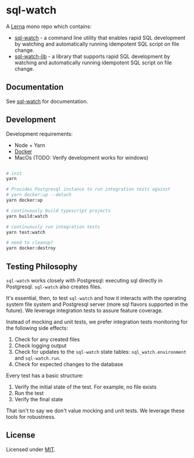 # sql-watch

A [Lerna](https://lerna.js.org/) mono repo which contains:

* [sql-watch](./packages/sql-watch/README.md) - a command line utility that enables rapid SQL development by watching and automatically running idempotent SQL script on file change.
* [sql-watch-lib](./packages/sql-watch-lib/README.md) - a library that supports rapid SQL development by watching and automatically running idempotent SQL script on file change.

## Documentation

See [sql-watch](./packages/sql-watch/README.md) for documentation.

## Development

Development requirements:

* Node + Yarn
* [Docker](https://www.docker.com/)
* MacOs (TODO: Verify development works for windows)

```bash

# init
yarn

# Provides Postgresql instance to run integration tests against
# yarn docker:up --detach
yarn docker:up

# continuously build typescript projects
yarn build:watch

# continuously run integration tests
yarn test:watch

# need to cleanup?
yarn docker:destroy
```

## Testing Philosophy

`sql-watch` works closely with Postgresql: executing sql directly in Postgresql. `sql-watch` also creates files.

It's essential, then, to test `sql-watch` and how it interacts with the operating system file system and Postgresql server (more sql flavors supported in the future). We leverage integration tests to assure feature coverage.

Instead of mocking and unit tests, we prefer integration tests monitoring for the following side effects:

1) Check for any created files
2) Check logging output
3) Check for updates to the `sql-watch` state tables: `sql_watch.environment` and `sql-watch.run`.
4) Check for expected changes to the database

Every test has a basic structure:

1) Verify the initial state of the test. For example, no file exists
2) Run the test
3) Verify the final state

That isn't to say we don't value mocking and unit tests. We leverage these tools for robustness.

## License

Licensed under [MIT](./LICENSE.md).
